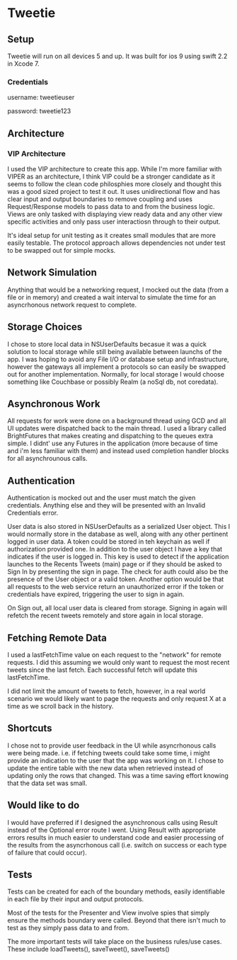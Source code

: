 
# Tweetie

## Setup

Tweetie will run on all devices 5 and up. It was built for ios 9 using swift 2.2 in Xcode 7.

### Credentials 
username: tweetieuser

password: tweetie123


## Architecture
### VIP Architecture

I used the VIP architecture to create this app. While I'm more familiar with VIPER as an architecture, I think VIP could be a stronger candidate as it seems to follow the clean code philosphies more closely and thought this was a good sized project to test it out. It uses unidirectional flow and has clear input and output boundaries to remove coupling and uses  Request/Response models to pass data to and from the business logic. Views are only tasked with displaying view ready data and any other view specific activities and only pass user interactiosn through to their output.

It's ideal setup for unit testing as it creates small modules that are more easily testable. The protocol approach allows dependencies not under test to be swapped out for simple mocks.


## Network Simulation

Anything that would be a networking request, I mocked out the data (from a file or in memory) and created a wait interval to simulate the time for an asyncrhonous network request to complete. 

## Storage Choices

I chose to store local data in NSUserDefaults becasue it was a quick solution to local storage while still being available between launchs of the app. I was hoping to avoid any File I/O or database setup and infrastructure, however the gateways all implement a protocols so can easily be swapped out for another implementation. Normally, for local storage I would choose something like Couchbase or possibly Realm (a noSql db, not coredata).

## Asynchronous Work

All requests for work were done on a background thread using GCD and all UI updates were dispatched back to the main thread. I used a library called BrightFutures that makes creating and dispatching to the queues extra simple. I didnt' use any Futures in the application (more because of time and i'm less familiar with them) and instead used completion handler blocks for all asynchrounous calls.

## Authentication
Authentication is mocked out and the user must match the given credentials. Anything else and they will be presented with an Invalid Credentials error. 

User data is also stored in NSUserDefaults as a serialized User object. This I would normally store in the database as well, along with any other pertinent logged in user data. A token could be stored in teh keychain as well if authorization provided one. In addition to the user object I have a key that indicates if the user is logged in. This key is used to detect if the application launches to the Recents Tweets (main) page or if they should be asked to Sign In by presenting the sign in page. The check for auth could also be the presence of the User object or a valid token. Another option would be that all requests to the web service return an unauthorized error if the token or credentials have expired, triggering the user to sign in again. 

On Sign out, all local user data is cleared from storage. Signing in again will refetch the recent tweets remotely and store again in local storage.

## Fetching Remote Data
I used a lastFetchTime value on each request to the "network" for remote requests. I did this assuming we would only want to request the most recent tweets since the last fetch. Each successful fetch will update this lastFetchTime. 

I did not limit the amount of tweets to fetch, however, in a real world scenario we would likely want to page the requests and only request X at a time as we scroll back in the history.

## Shortcuts

I chose not to provide user feedback in the UI while asyncrhonous calls were being made. i.e. if fetching tweets could take some time, i might provide an indication to the user that the app was working on it. 
I chose to update the entire table with the new data when retrieved instead of updating only the rows that changed. This was a time saving effort knowing that the data set was small.

## Would like to do

I would have preferred if I designed the asynchronous calls using Result instead of the Optional error route I went. Using Result with appropriate errors results in much easier to understand code and easier processing of the results from the asyncrhonous call (i.e. switch on success or each type of failure that could occur). 

## Tests
Tests can be created for each of the boundary methods, easily identifiable in each file by their input and output protocols.

Most of the tests for the Presenter and View involve spies that simply ensure the methods boundary were called. Beyond that there isn't much to test as they simply pass data to and from. 

The more important tests will take place on the business rules/use cases. These include loadTweets(), saveTweet(), saveTweets()
